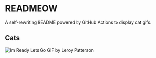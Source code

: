 # READMEOW

A self-rewriting README powered by GitHub Actions to display cat gifs.

## Cats

![Im Ready Lets Go GIF by Leroy Patterson](https://media1.giphy.com/media/CjmvTCZf2U3p09Cn0h/200.gif?cid=9acd02dap8gulhh490wx0z1w36ihshwdnvhz8uv3vos2nkdb&ep=v1_gifs_search&rid=200.gif&ct=g)
